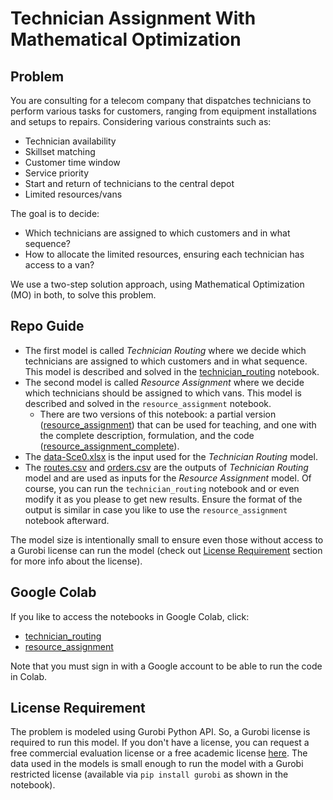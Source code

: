 # Technician Assignment With Mathematical Optimization

## Problem
You are consulting for a telecom company that dispatches technicians to perform various tasks for customers, 
ranging from equipment installations and setups to repairs. Considering various constraints such as:
- Technician availability
- Skillset matching
- Customer time window
- Service priority
- Start and return of technicians to the central depot
- Limited resources/vans

The goal is to decide:
- Which technicians are assigned to which customers and in what sequence?
- How to allocate the limited resources, ensuring each technician has access to a van?

We use a two-step solution approach, using Mathematical Optimization (MO) in both, to solve this problem.

## Repo Guide
- The first model is called _Technician Routing_ where we decide which technicians are assigned to which customers 
and in what sequence. This model is described and solved in the [technician_routing](technician_routing.ipynb) notebook.
- The second model is called _Resource Assignment_ where we decide which technicians should be assigned to which vans.
  This model is described and solved in the `resource_assignment` notebook. 
  - There are two versions of this notebook: a partial version ([resource_assignment](resource_assignment.ipynb)) 
    that can be used for teaching, and one with the complete description, formulation, and the code ([resource_assignment_complete](resource_assignment_complete.ipynb)). 
- The [data-Sce0.xlsx](data-Sce0.xlsx) is the input used for the _Technician Routing_ model.
- The [routes.csv](routes.csv) and [orders.csv](orders.csv) are the outputs of _Technician Routing_ model 
  and are used as inputs for the _Resource Assignment_ model. Of course, you can run the `technician_routing` notebook and 
  or even modify it as you please to get new results. Ensure the format of the output is similar
  in case you like to use the `resource_assignment` notebook afterward.

The model size is intentionally small to ensure even those without access to a Gurobi license can run the model (check out [License Requirement](#license-requirement) section for more info about the license).

## Google Colab
If you like to access the notebooks in Google Colab, click: 
- [technician_routing](https://colab.research.google.com/github/decision-spot/technician_assignment/blob/main/technician_routing.ipynb)
- [resource_assignment](https://colab.research.google.com/github/decision-spot/technician_assignment/blob/main/resource_assignment_complete.ipynb)

Note that you must sign in with a Google account to be able to run the code in Colab.

## License Requirement
The problem is modeled using Gurobi Python API. So, a Gurobi license is required to run this model.
If you don't have a license, you can request a free commercial evaluation license 
or a free academic license [here](https://www.gurobi.com/downloads/).
The data used in the models is small enough to run the model with a Gurobi restricted license
(available via `pip install gurobi` as shown in the notebook).
